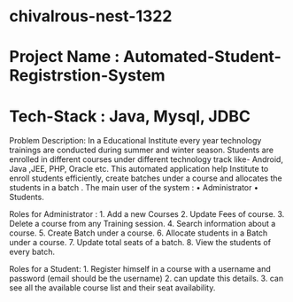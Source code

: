# chivalrous-nest-1322
# Project Name : Automated-Student-Registrstion-System
# Tech-Stack : Java, Mysql, JDBC

Problem Description:
In a Educational Institute every year  technology trainings are conducted during summer and winter season. Students are enrolled in different courses under different technology track like- Android, Java ,JEE, PHP, Oracle etc. This automated application help Institute to enroll students efficiently, create batches under a course and allocates the students  in a batch . 
The main user of the system : 
•	Administrator 
•	Students.

Roles for Administrator :
    1. Add a new Courses
    2. Update Fees of course.
    3. Delete  a course from any Training session.
    4. Search information about a course.
    5. Create Batch under a course.
    6. Allocate students in a Batch under a course.
    7. Update total seats of a batch.
    8. View the students of every batch. 
    
Roles for a Student:
	  1. Register himself in a course with a username and password (email should be the username)
	  2. can update this details.
	  3. can see all the available course list and their seat availability.
	

